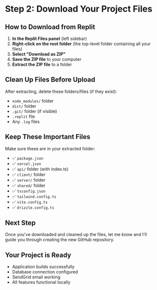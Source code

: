 # Step 2: Download Your Project Files

## How to Download from Replit
1. **In the Replit Files panel** (left sidebar)
2. **Right-click on the root folder** (the top-level folder containing all your files)
3. **Select "Download as ZIP"**
4. **Save the ZIP file** to your computer
5. **Extract the ZIP file** to a folder

## Clean Up Files Before Upload
After extracting, delete these folders/files (if they exist):
- `node_modules/` folder
- `dist/` folder  
- `.git/` folder (if visible)
- `.replit` file
- Any `.log` files

## Keep These Important Files
Make sure these are in your extracted folder:
- ✅ `package.json`
- ✅ `vercel.json`
- ✅ `api/` folder (with index.ts)
- ✅ `client/` folder
- ✅ `server/` folder
- ✅ `shared/` folder
- ✅ `tsconfig.json`
- ✅ `tailwind.config.ts`
- ✅ `vite.config.ts`
- ✅ `drizzle.config.ts`

## Next Step
Once you've downloaded and cleaned up the files, let me know and I'll guide you through creating the new GitHub repository.

## Your Project is Ready
- Application builds successfully
- Database connection configured
- SendGrid email working
- All features functional locally